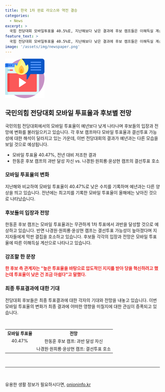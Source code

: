 ```yaml
---
title: 한국 1차 완료 라오스와 역전 결승
categories:
  - News
excerpt: >
  국힘 전당대회 모바일투표율 40.5%로, 지난해보다 낮은 결과에 후보 캠프들은 이해득실 계산에 분주하다. 한동훈 후보는 1차 투표에서 과반 달성을 예상하며 자신하고, 다른 캠프들은 결선투표 가능성에 대비한다. 모바일투표는 전체 선거인단의 43.11% 중 36만2782명이 참여했으며, 후보들은 투표율에 대해 각자 다른 해석을 내놓고 있다. 21~22일 ARS 투표를 추가로 시행할 예정이다. [신유경 기자 / 박자경 기자]
feature_text: >
  국힘 전당대회 모바일투표율 40.5%로, 지난해보다 낮은 결과에 후보 캠프들은 이해득실 계산에 분주하다. 한동훈 후보는 1차 투표에서 과반 달성을 예상하며 자신하고, 다른 캠프들은 결선투표 가능성에 대비한다. 모바일투표는 전체 선거인단의 43.11% 중 36만2782명이 참여했으며, 후보들은 투표율에 대해 각자 다른 해석을 내놓고 있다. 21~22일 ARS 투표를 추가로 시행할 예정이다. [신유경 기자 / 박자경 기자]
image: '/assets/img/newspaper.png'
---
```


<p><img src="/assets/img/news.png" alt="rentncar 속보" /></p>

<h2 data-ke-size="size26">국민의힘 전당대회 모바일 투표율과 후보별 전망</h2>

<p data-ke-size="size16">국민의힘 전당대회에서의 모바일 투표율이 예년보다 낮게 나타나며 후보들의 입장과 전망에 변화를 불러일으키고 있습니다. 각 후보 캠프마다 모바일 투표율과 결선투표 가능성에 대한 해석이 달라지고 있는 가운데, 이번 전당대회의 결과가 예년과는 다른 모습을 보일 것으로 예상됩니다.</p>

<ul>
  <li>모바일 투표율 40.47%, 전년 대비 저조한 결과</li>
  <li>한동훈 후보 캠프의 과반 달성 자신 vs. 나경원·원희룡·윤상현 캠프의 결선투표 호소</li>
</ul>

<h3>모바일 투표율의 변화</h3>

<p data-ke-size="size16">지난해와 비교하여 모바일 투표율이 40.47%로 낮은 수치를 기록하며 예년과는 다른 양상을 띄고 있습니다. 전년에는 최고치를 기록한 모바일 투표율이 올해에는 낮아진 것으로 나타났습니다.</p>

<h3>후보들의 입장과 전망</h3>

<p data-ke-size="size16">한동훈 후보 캠프는 모바일 투표율과는 무관하게 1차 투표에서 과반을 달성할 것으로 예상하고 있습니다. 반면 나경원·원희룡·윤상현 캠프는 결선투표 가능성이 높아졌다며 지지자들에게 막판 결집을 호소하고 있습니다. 후보들 각각의 입장과 전망은 모바일 투표율에 따른 이해득실 계산으로 나타나고 있습니다.</p>

<h3>강조할 한 문장</h3>

<p data-ke-size="size16"><b><span style="color: #ee2323;">한 후보 측 관계자는 "높은 투표율을 바탕으로 압도적인 지지를 받아 당을 혁신하려고 했는데 투표율이 낮은 건 조금 아쉽다"고 말했다.</span></b></p>

<h3>최종 투표결과에 대한 기대</h3>

<p data-ke-size="size16">전당대회 후보들은 최종 투표결과에 대한 각자의 기대와 전망을 내놓고 있습니다. 이번 모바일 투표율의 변화가 최종 결과에 어떠한 영향을 미칠지에 대한 관심이 증폭되고 있습니다.</p>

<p data-ke-size="size16">&nbsp;</p>

<table>
  <tbody>
    <tr>
      <td style="text-align: center; height: 17px;"><b>모바일 투표율</b></td>
      <td style="text-align: center; height: 17px;"><b>전망</b></td>
    </tr>
    <tr>
      <td style="text-align: center; height: 17px;">40.47%</td>
      <td style="text-align: center; height: 17px;">한동훈 후보 캠프: 과반 달성 자신</td>
    </tr>
    <tr>
      <td style="text-align: center; height: 17px;"></td>
      <td style="text-align: center; height: 17px;">나경원·원희룡·윤상현 캠프: 결선투표 호소</td>
    </tr>
  </tbody>
</table>

<p data-ke-size="size16">&nbsp;</p>

<hr>

<p data-ke-size="size16">&nbsp;</p>
유용한 생활 정보가 필요하시다면, <a href="https://onioninfo.kr" rel="dofollow">onioninfo.kr</a>


